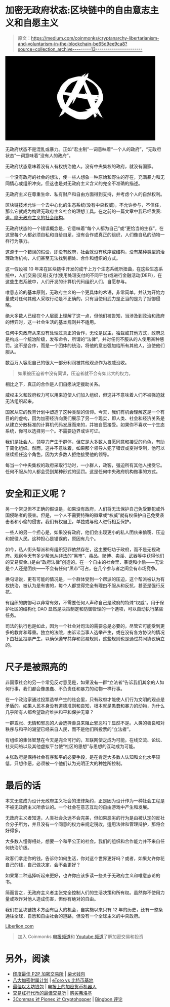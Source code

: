 # 加密无政府状态:区块链中的自由意志主义和自愿主义

> 原文：<https://medium.com/coinmonks/cryptanarchy-libertarianism-and-voluntarism-in-the-blockchain-be65d9ee9ca8?source=collection_archive---------13----------------------->

![](img/ff8480962946ce57629c73fed76ff9f4.png)

无政府状态不是混乱或暴力。正如“君主制”一词意味着“一个人的政府”，“无政府状态”一词意味着“没有人的政府”。

无政府状态意味着没有人有权统治他人。没有中央集权的政府，就没有国家。

一个没有政府的社会的想法，使一些人想象一种原始和野生的存在，充满暴力和无同情心或组织冲突。但这也是对无政府主义含义的完全不准确的描述。

无政府主义在尊重生命、私有财产和自由方面得到支持，并考虑个人的自然权利。

区块链技术允许一个去中心化的生态系统(没有中央权威)，不允许参与，不信任，那么它就成为构建无政府主义社会的理想工具。在之前的一篇文章中我已经发表:[道，隐无政府主义的社会结构](/coinmonks/dao-the-social-structure-of-cryptoanarchism-618d700aa66)。

无政府状态的一个错误概念是，它意味着“每个人都为自己”或“更恰当的生存”，在这里每个人都必须自私和自给自足，没有合作或真正的组织，人们像自私的动物一样行为暴力。

这源于一个错误的假设，即没有政府，社会就没有秩序或结构，没有某种类型的治理政治机构，人们甚至无法找到相处、合作和组织的方式。

这一假设被 10 年来在区块链中开发的成千上万个生态系统所扭曲，在这些生态系统中，人们交易(交易)支付(使用处理支付的不同平台)或进行金融活动(DEFI)，在这些生态系统中，人们开发的计算机代码组织人们，自愿参与。

唯意志论的基本原则，无政府主义的一个更具体的术语，非常简单，并认为开始力量或对任何其他人采取行动是不正确的，只有当使用武力是正当的是为了抵御侵略。

绝大多数人已经在个人层面上理解了这一点，但他们被告知，当涉及到政治和政府的博弈时，这一社会生活的基本规则并不适用。

任何中央政府从来没有处理过真正的合作，无论是民主，独裁或其他方式，政府总是构成一个统治阶级，发布命令，所谓的“法律”，并对任何不服从的人使用某种惩罚。这不是合作，而是一个团体的统治，将他的意志强加给所有其他人，迫使他们服从。

数百万人容忍自己的很大一部分利润被其他观点作为权威没收。

> 如果被压迫者中没有同谋，压迫者就不会有如此大的权力。

相比之下，真正的合作是人们自愿决定援助关系。

威权主义和政府权力可以用来迫使人们加入组织，但这并不意味着人们不被强迫就无法组织起来。

国家从它的教育计划中塑造了这种类型的信仰。今天，我们有机会理解这是一个有目的的虚构，因为加密经济向我们展示了另一个现实，即人类、社会和经济关系是从建立分散标准的计算机代码发展而来的，并被自愿接受。如果你不喜欢一个生态系统，你可以选择另一个。不需要边界或许可证。

我们是社会人，领导力产生于群体，但它是大多数人自愿同意和接受的角色，有助于简化组织。然而，这并不意味着，如果那个领导人犯了错误或变得专制，他可以继续担任这个角色，因为大多数人拒绝接受他的领导。

每当一个中央集权的政府采取行动时，一小群人，政客，强迫所有其他人接受它。任何不服从的人都会受到某种形式的惩罚。这是任何中央政府机构做事的方式。

# 安全和正义呢？

另一个常见但不正确的假设是，如果没有政府，人们将无法保护自己免受罪犯或外国侵略者的侵害。但是，一个人不需要特殊的徽章或“权威”就有权保护自己免受袭击者和小偷的侵害。我们有权自卫，单独或与他人进行相互保护。

一些人的另一个担心是，如果没有政府，他们会出现更小的私人团伙来偷窃、压迫和奴役人民。这种担心是错误的，原因有几个。

如今，私人街头帮派和有组织犯罪依然存在，这主要归功于政府，而不是无视政府。观察今天有多少帮派从非法的“黑市”、毒品、赌博、卖淫、武器等中获得他们的交易资金。)是由“政府法律”创造的。在一个自由的社会里，暴徒和小偷——无论是个人还是团伙——不会有任何“黑市”可占，在几个参与者之间会有市场竞争。

换句话说，更有可能的情况是，一个群体受到一个帮派的压迫，这个帮派被认为有权统治，被认为是有害的，每个人都觉得完全有理由不服从和反抗，甚至是强行反抗。

有组织的防御可以非常有效，不需要任何人声称自己是政府的特殊“权威”。用于保护社区的结构化 DAO 显然是决策制定和防御管理的一个选项，可以自动执行某些任务。

司法的执行也是如此，因为一个社会对司法的需要总是必要的，尽管它可能受到更多的教育和尊重。独立的法院，由诉讼当事人选举产生，或在没有各方协议的情况下由社区投票产生，以确保遵守共存和贸易规则，这些规则也是通过共同协议确立的。

# 尺子是被照亮的

非国家社会的另一个常见反对意见是，如果没有一群“立法者”告诉我们其余的人如何行事，我们都会像愚蠢、不负责任和暴力的动物一样行事。

在一个政治家通过投票选举产生的社会里，只有政府才能使人们行为文明的观点是矛盾的。如果人民本身没有道德准则和良知，根本就是愚蠢和暴力的动物，为什么几乎所有人都希望政府维护和平和保护无辜？

一群乖张、无情和邪恶的人会选择善良来阻止邪恶吗？显然不是。人类的善良和对秩序与和平的渴望已经来自人民，而不是他们所投票的“立法者”。

有组织的集体智慧在今天是完全可行的，互联网使之成为可能。在线交流、论坛、社交网络以及其他虚拟平台使“社区的思想”与思想的互动成为可能。

主张政府是保持社会有序和平的必要手段，是在肯定大多数人认知和文化水平较低，只想作恶，必须被一个他们认为光明正大的种姓所控制。

# 最后的话

本文无意成为设计无政府主义社会的法律条约，正是因为设计作为一种社会工程是不被无政府主义所承认的。一个社会在意志互动的自由游戏中产生和发展。

无政府主义者知道，人类社会永远不会完美，但如果恶劣的行为是由被认定的反社会分子所为，并且没有一个同意的权力来规定税收，适用法律和管理辩护，那将会好得多。

大多数人懂得相处，想要一个和平公正的社会。我们的组织和合作能力并不来自任何统治阶级。

政客们拿走你的钱，告诉你如何生活，你对这个世界更好吗？或者，如果允许你花自己的钱，自己做决定，会不会更好？

如果第二种选择听起来更好，也许你应该多读一些关于无政府主义和唯意志论的书。

简而言之，无政府主义者主张完全控制人们的生活决策和所有权。虽然你不使用力量或欺诈对他人造成伤害，但你有绝对的自由。

我们在区块链技术方面有巨大的机会，自实施以来只有 12 年的历史，还有一整条通往全球，自愿和自由社会的道路，但没有一个全球主义的中央政府。

[Liberlion.com](http://liberlion.com)

> 加入 Coinmonks [电报频道](https://t.me/coincodecap)和 [Youtube 频道](https://www.youtube.com/c/coinmonks/videos)了解加密交易和投资

# 另外，阅读

*   [印度最佳 P2P 加密交易所](https://coincodecap.com/p2p-crypto-exchanges-in-india) | [柴犬钱包](https://coincodecap.com/baby-shiba-inu-wallets)
*   [八大加密附属计划](https://coincodecap.com/crypto-affiliate-programs) | [eToro vs 比特币基地](https://coincodecap.com/etoro-vs-coinbase)
*   [最佳以太坊钱包](https://coincodecap.com/best-ethereum-wallets) | [电报上的加密货币机器人](https://coincodecap.com/telegram-crypto-bots)
*   [交易杠杆代币的最佳交易所](https://coincodecap.com/leveraged-token-exchanges) | [购买弗洛基](https://coincodecap.com/buy-floki-inu-token)
*   [3Commas 对 Pionex 对 Cryptohopper](https://coincodecap.com/3commas-vs-pionex-vs-cryptohopper) | [Bingbon 评论](https://coincodecap.com/bingbon-review)